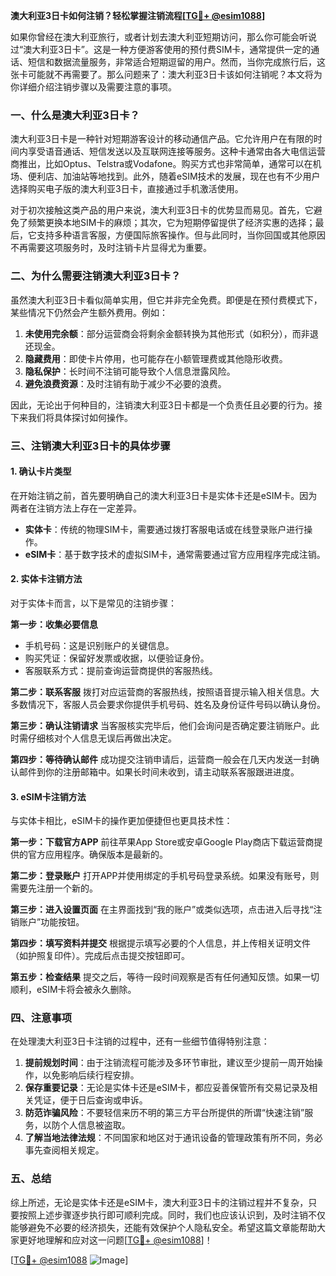 **澳大利亚3日卡如何注销？轻松掌握注销流程[[TG💪+ @esim1088](https://t.me/s/esim1088)]**

如果你曾经在澳大利亚旅行，或者计划去澳大利亚短期访问，那么你可能会听说过“澳大利亚3日卡”。这是一种方便游客使用的预付费SIM卡，通常提供一定的通话、短信和数据流量服务，非常适合短期逗留的用户。然而，当你完成旅行后，这张卡可能就不再需要了。那么问题来了：澳大利亚3日卡该如何注销呢？本文将为你详细介绍注销步骤以及需要注意的事项。

### 一、什么是澳大利亚3日卡？

澳大利亚3日卡是一种针对短期游客设计的移动通信产品。它允许用户在有限的时间内享受语音通话、短信发送以及互联网连接等服务。这种卡通常由各大电信运营商推出，比如Optus、Telstra或Vodafone。购买方式也非常简单，通常可以在机场、便利店、加油站等地找到。此外，随着eSIM技术的发展，现在也有不少用户选择购买电子版的澳大利亚3日卡，直接通过手机激活使用。

对于初次接触这类产品的用户来说，澳大利亚3日卡的优势显而易见。首先，它避免了频繁更换本地SIM卡的麻烦；其次，它为短期停留提供了经济实惠的选择；最后，它支持多种语言客服，方便国际旅客操作。但与此同时，当你回国或其他原因不再需要这项服务时，及时注销卡片显得尤为重要。

### 二、为什么需要注销澳大利亚3日卡？

虽然澳大利亚3日卡看似简单实用，但它并非完全免费。即便是在预付费模式下，某些情况下仍然会产生额外费用。例如：

1. **未使用完余额**：部分运营商会将剩余金额转换为其他形式（如积分），而非退还现金。
2. **隐藏费用**：即使卡片停用，也可能存在小额管理费或其他隐形收费。
3. **隐私保护**：长时间不注销可能导致个人信息泄露风险。
4. **避免浪费资源**：及时注销有助于减少不必要的浪费。

因此，无论出于何种目的，注销澳大利亚3日卡都是一个负责任且必要的行为。接下来我们将具体探讨如何操作。

### 三、注销澳大利亚3日卡的具体步骤

#### 1. 确认卡片类型

在开始注销之前，首先要明确自己的澳大利亚3日卡是实体卡还是eSIM卡。因为两者在注销方法上存在一定差异。

- **实体卡**：传统的物理SIM卡，需要通过拨打客服电话或在线登录账户进行操作。
- **eSIM卡**：基于数字技术的虚拟SIM卡，通常需要通过官方应用程序完成注销。

#### 2. 实体卡注销方法

对于实体卡而言，以下是常见的注销步骤：

**第一步：收集必要信息**
- 手机号码：这是识别账户的关键信息。
- 购买凭证：保留好发票或收据，以便验证身份。
- 客服联系方式：提前查询运营商提供的客服热线。

**第二步：联系客服**
拨打对应运营商的客服热线，按照语音提示输入相关信息。大多数情况下，客服人员会要求你提供手机号码、姓名及身份证件号码以确认身份。

**第三步：确认注销请求**
当客服核实完毕后，他们会询问是否确定要注销账户。此时需仔细核对个人信息无误后再做出决定。

**第四步：等待确认邮件**
成功提交注销申请后，运营商一般会在几天内发送一封确认邮件到你的注册邮箱中。如果长时间未收到，请主动联系客服跟进进度。

#### 3. eSIM卡注销方法

与实体卡相比，eSIM卡的操作更加便捷但也更具技术性：

**第一步：下载官方APP**
前往苹果App Store或安卓Google Play商店下载运营商提供的官方应用程序。确保版本是最新的。

**第二步：登录账户**
打开APP并使用绑定的手机号码登录系统。如果没有账号，则需要先注册一个新的。

**第三步：进入设置页面**
在主界面找到“我的账户”或类似选项，点击进入后寻找“注销账户”功能按钮。

**第四步：填写资料并提交**
根据提示填写必要的个人信息，并上传相关证明文件（如护照复印件）。完成后点击提交按钮即可。

**第五步：检查结果**
提交之后，等待一段时间观察是否有任何通知反馈。如果一切顺利，eSIM卡将会被永久删除。

### 四、注意事项

在处理澳大利亚3日卡注销的过程中，还有一些细节值得特别注意：

1. **提前规划时间**：由于注销流程可能涉及多环节审批，建议至少提前一周开始操作，以免影响后续行程安排。
2. **保存重要记录**：无论是实体卡还是eSIM卡，都应妥善保管所有交易记录及相关凭证，便于日后查询或申诉。
3. **防范诈骗风险**：不要轻信来历不明的第三方平台所提供的所谓“快速注销”服务，以防个人信息被盗取。
4. **了解当地法律法规**：不同国家和地区对于通讯设备的管理政策有所不同，务必事先查阅相关规定。

### 五、总结

综上所述，无论是实体卡还是eSIM卡，澳大利亚3日卡的注销过程并不复杂，只要按照上述步骤逐步执行即可顺利完成。同时，我们也应该认识到，及时注销不仅能够避免不必要的经济损失，还能有效保护个人隐私安全。希望这篇文章能帮助大家更好地理解和应对这一问题[[TG💪+ @esim1088](https://t.me/s/esim1088)]！

[[TG💪+ @esim1088](https://t.me/s/esim1088) ![Image](https://i.postimg.cc/4NQfJmqS/Snipaste-2025-05-13-00-14-12.png)]